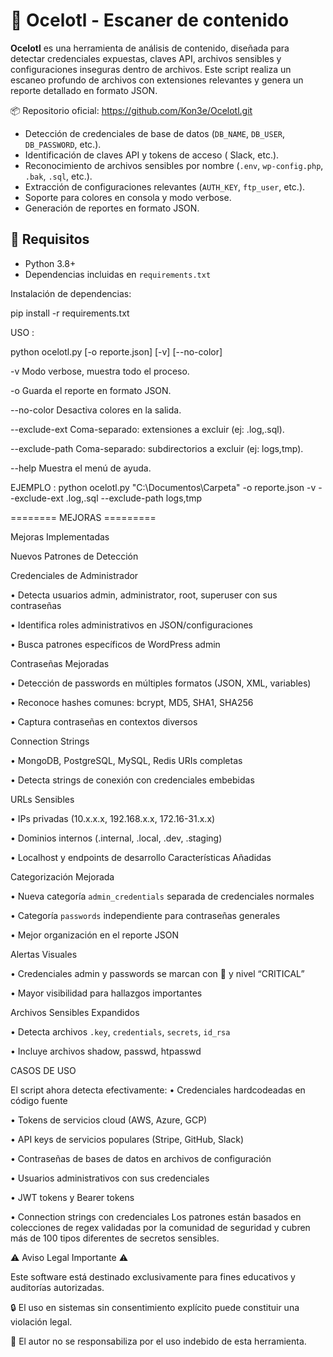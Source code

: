 # 🐆 Ocelotl - Escaner de contenido

**Ocelotl** es una herramienta de análisis de contenido, diseñada para detectar credenciales expuestas, claves API, archivos sensibles y configuraciones inseguras dentro de archivos. Este script realiza un escaneo profundo de archivos con extensiones relevantes y genera un reporte detallado en formato JSON.

📦 Repositorio oficial: https://github.com/Kon3e/Ocelotl.git

- Detección de credenciales de base de datos (`DB_NAME`, `DB_USER`, `DB_PASSWORD`, etc.).
- Identificación de claves API y tokens de acceso ( Slack, etc.).
- Reconocimiento de archivos sensibles por nombre (`.env`, `wp-config.php`, `.bak`, `.sql`, etc.).
- Extracción de configuraciones relevantes (`AUTH_KEY`, `ftp_user`, etc.).
- Soporte para colores en consola y modo verbose.
- Generación de reportes en formato JSON.

## 🧰 Requisitos

- Python 3.8+
- Dependencias incluidas en `requirements.txt`

Instalación de dependencias:


pip install -r requirements.txt

USO :

python ocelotl.py <ruta> [-o reporte.json] [-v] [--no-color]

-v  Modo verbose, muestra todo el proceso.

-o  <archivo> Guarda el reporte en formato JSON.

--no-color  Desactiva colores en la salida.

--exclude-ext  Coma-separado: extensiones a excluir (ej: .log,.sql).

--exclude-path  Coma-separado: subdirectorios a excluir (ej: logs,tmp).

--help  Muestra el menú de ayuda.

EJEMPLO : python ocelotl.py "C:\\Documentos\\Carpeta" -o reporte.json -v --exclude-ext .log,.sql --exclude-path logs,tmp

======== MEJORAS =========

Mejoras Implementadas

Nuevos Patrones de Detección

Credenciales de Administrador

•	Detecta usuarios admin, administrator, root, superuser con sus contraseñas

•	Identifica roles administrativos en JSON/configuraciones

•	Busca patrones específicos de WordPress admin

Contraseñas Mejoradas

•	Detección de passwords en múltiples formatos (JSON, XML, variables)

•	Reconoce hashes comunes: bcrypt, MD5, SHA1, SHA256

•	Captura contraseñas en contextos diversos

Connection Strings 

•	MongoDB, PostgreSQL, MySQL, Redis URIs completas 

•	Detecta strings de conexión con credenciales embebidas

URLs Sensibles

•	IPs privadas (10.x.x.x, 192.168.x.x, 172.16-31.x.x)

•	Dominios internos (.internal, .local, .dev, .staging)

•	Localhost y endpoints de desarrollo
Características Añadidas

Categorización Mejorada

•	Nueva categoría `admin_credentials` separada de credenciales normales

•	Categoría `passwords` independiente para contraseñas generales

•	Mejor organización en el reporte JSON

Alertas Visuales

•	Credenciales admin y passwords se marcan con 🔴 y nivel “CRITICAL”

•	Mayor visibilidad para hallazgos importantes

Archivos Sensibles Expandidos

•	Detecta archivos `.key`, `credentials`, `secrets`, `id_rsa`

•	Incluye archivos shadow, passwd, htpasswd

CASOS DE USO

El script ahora detecta efectivamente:
•	Credenciales hardcodeadas en código fuente

•	Tokens de servicios cloud (AWS, Azure, GCP)

•	API keys de servicios populares (Stripe, GitHub, Slack)

•	Contraseñas de bases de datos en archivos de configuración

•	Usuarios administrativos con sus credenciales

•	JWT tokens y Bearer tokens

•	Connection strings con credenciales
Los patrones están basados en colecciones de regex validadas por la comunidad de seguridad y cubren más de 100 tipos diferentes de secretos sensibles.

⚠️ Aviso Legal Importante ⚠️

Este software está destinado exclusivamente para fines educativos y auditorías autorizadas.

🔒 El uso en sistemas sin consentimiento explícito puede constituir una violación legal.

🛑 El autor no se responsabiliza por el uso indebido de esta herramienta.
